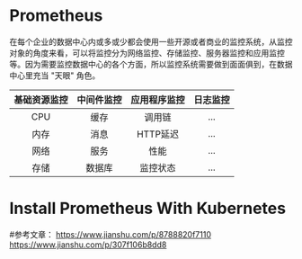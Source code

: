 # Prometheus
在每个企业的数据中心内或多或少都会使用一些开源或者商业的监控系统，从监控对象的角度来看，可以将监控分为网络监控、存储监控、服务器监控和应用监控等。因为需要监控数据中心的各个方面，所以监控系统需要做到面面俱到，在数据中心里充当 "天眼" 角色。


|基础资源监控|中间件监控|应用程序监控|日志监控|
|:-----------:|:---------:|:------------:|:-------:|
|CPU|缓存|调用链|...|
|内存|消息|HTTP延迟|...|
|网络|服务|性能|...|
存储|数据库|监控状态|...|


# Install Prometheus With Kubernetes















#参考文章：
https://www.jianshu.com/p/8788820f7110
https://www.jianshu.com/p/307f106b8dd8